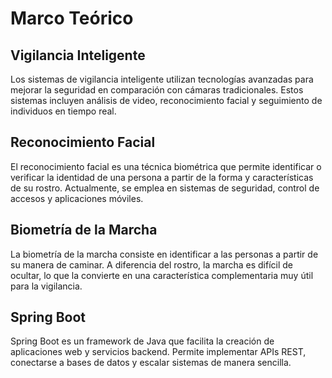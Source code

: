 # Marco Teórico

## Vigilancia Inteligente
Los sistemas de vigilancia inteligente utilizan tecnologías avanzadas para mejorar la seguridad en comparación con cámaras tradicionales. Estos sistemas incluyen análisis de video, reconocimiento facial y seguimiento de individuos en tiempo real.

## Reconocimiento Facial
El reconocimiento facial es una técnica biométrica que permite identificar o verificar la identidad de una persona a partir de la forma y características de su rostro. Actualmente, se emplea en sistemas de seguridad, control de accesos y aplicaciones móviles.

## Biometría de la Marcha
La biometría de la marcha consiste en identificar a las personas a partir de su manera de caminar. A diferencia del rostro, la marcha es difícil de ocultar, lo que la convierte en una característica complementaria muy útil para la vigilancia.

## Spring Boot
Spring Boot es un framework de Java que facilita la creación de aplicaciones web y servicios backend. Permite implementar APIs REST, conectarse a bases de datos y escalar sistemas de manera sencilla.
